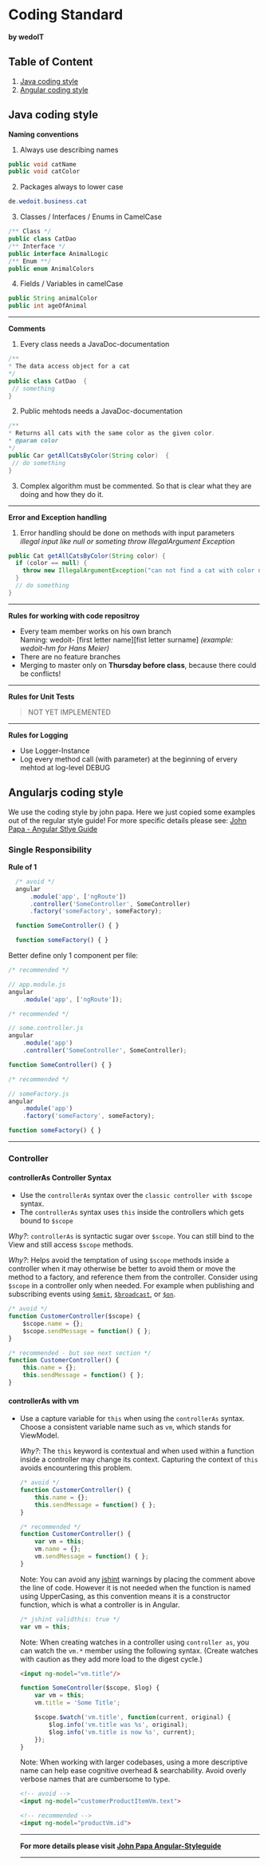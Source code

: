# Coding Standard 
__by wedoIT__

## Table of Content 
1. [Java coding style](#java-coding-style)
1. [Angular coding style](#angularjs-coding-style)


## Java coding style 

__Naming conventions__

1. Always use describing names 
```java
public void catName 
public void catColor 
```
2. Packages always to lower case 
```java
de.wedoit.business.cat 
```
3. Classes / Interfaces / Enums in CamelCase
```java
/** Class */
public class CatDao 
/** Interface */ 
public interface AnimalLogic 
/** Enum **/ 
public enum AnimalColors
```
4. Fields / Variables in camelCase
```java
public String animalColor 
public int ageOfAnimal
```

*** 
__Comments__

1. Every class needs a JavaDoc-documentation 
```java
/** 
* The data access object for a cat
*/
public class CatDao  {
 // something 
}
``` 
2. Public mehtods needs a  JavaDoc-documentation 
```java
/** 
* Returns all cats with the same color as the given color. 
* @param color 
*/
public Car getAllCatsByColor(String color)  {
 // do something 
}
``` 
3. Complex algorithm must be commented. So that is clear what they are doing and how they do it. 

***

__Error and Exception handling__

1. Error handling should be done on methods with input parameters <br>
_illegal input like null or someting throw IllegalArgument Exception_
```java
public Cat getAllCatsByColor(String color) {
  if (color == null) {
    throw new IllegalArgumentException("can not find a cat with color null!");
  }
  // do something 
}
```

***

__Rules for working with code repositroy__

* Every team member works on his own branch
 <br> Naming:   wedoit- [first letter name][fist letter surname] _(example:   wedoit-hm   for Hans Meier)_ 
* There are no feature branches 
* Merging to master only on __Thursday before class__, because there could be conflicts! 

***

__Rules for Unit Tests__ 

> NOT YET IMPLEMENTED 

***

__Rules for Logging__

* Use Logger-Instance 
* Log every method call (with parameter) at the beginning of ervery mehtod at log-level DEBUG 

## Angularjs coding style 
We use the coding style by john papa. Here we just copied some examples out of the regular style guide! 
For more specific details please see:   [John Papa - Angular Stlye Guide](https://github.com/johnpapa/angular-styleguide)

### Single Responsibility 
__Rule of 1__

```javascript
  /* avoid */
  angular
      .module('app', ['ngRoute'])
      .controller('SomeController', SomeController)
      .factory('someFactory', someFactory);

  function SomeController() { }

  function someFactory() { }
  ```
Better define only 1 component per file: 

  ```javascript
  /* recommended */

  // app.module.js
  angular
      .module('app', ['ngRoute']);
  ```

  ```javascript
  /* recommended */

  // some.controller.js
  angular
      .module('app')
      .controller('SomeController', SomeController);

  function SomeController() { }
  ```

  ```javascript
  /* recommended */

  // someFactory.js
  angular
      .module('app')
      .factory('someFactory', someFactory);

  function someFactory() { }
  ```
  *** 
  
### Controller
#### controllerAs Controller Syntax 

  * Use the `controllerAs` syntax over the `classic controller with $scope` syntax. 
  * The `controllerAs` syntax uses `this` inside the controllers which gets bound to `$scope`
   
  *Why?*: `controllerAs` is syntactic sugar over `$scope`. You can still bind to the View and still access `$scope` methods.

  *Why?*: Helps avoid the temptation of using `$scope` methods inside a controller when it may otherwise be better to avoid them or move the method to a factory, and reference them from the controller. Consider using `$scope` in a controller only when needed. For example when publishing and subscribing events using [`$emit`](https://docs.angularjs.org/api/ng/type/$rootScope.Scope#$emit), [`$broadcast`](https://docs.angularjs.org/api/ng/type/$rootScope.Scope#$broadcast), or [`$on`](https://docs.angularjs.org/api/ng/type/$rootScope.Scope#$on).

  ```javascript
  /* avoid */
  function CustomerController($scope) {
      $scope.name = {};
      $scope.sendMessage = function() { };
  }
  ```

  ```javascript
  /* recommended - but see next section */
  function CustomerController() {
      this.name = {};
      this.sendMessage = function() { };
  }
  ```
  
#### controllerAs with vm 
- Use a capture variable for `this` when using the `controllerAs` syntax. Choose a consistent variable name such as `vm`, which stands for ViewModel.

  *Why?*: The `this` keyword is contextual and when used within a function inside a controller may change its context. Capturing the context of `this` avoids encountering this problem.

  ```javascript
  /* avoid */
  function CustomerController() {
      this.name = {};
      this.sendMessage = function() { };
  }
  ```

  ```javascript
  /* recommended */
  function CustomerController() {
      var vm = this;
      vm.name = {};
      vm.sendMessage = function() { };
  }
  ```

  Note: You can avoid any [jshint](http://www.jshint.com/) warnings by placing the comment above the line of code. However it is not needed when the function is named using UpperCasing, as this convention means it is a constructor function, which is what a controller is in Angular.

  ```javascript
  /* jshint validthis: true */
  var vm = this;
  ```

  Note: When creating watches in a controller using `controller as`, you can watch the `vm.*` member using the following syntax. (Create watches with caution as they add more load to the digest cycle.)

  ```html
  <input ng-model="vm.title"/>
  ```

  ```javascript
  function SomeController($scope, $log) {
      var vm = this;
      vm.title = 'Some Title';

      $scope.$watch('vm.title', function(current, original) {
          $log.info('vm.title was %s', original);
          $log.info('vm.title is now %s', current);
      });
  }
  ```

  Note: When working with larger codebases, using a more descriptive name can help ease cognitive overhead & searchability. Avoid overly verbose names that are cumbersome to type.

  ```html
  <!-- avoid -->
  <input ng-model="customerProductItemVm.text">
  ```

  ```html
  <!-- recommended -->
  <input ng-model="productVm.id">
  ```
  
  *** 
  
  __For more details please visit [John Papa Angular-Styleguide](https://github.com/johnpapa/angular-styleguide)__
  
  *** 
